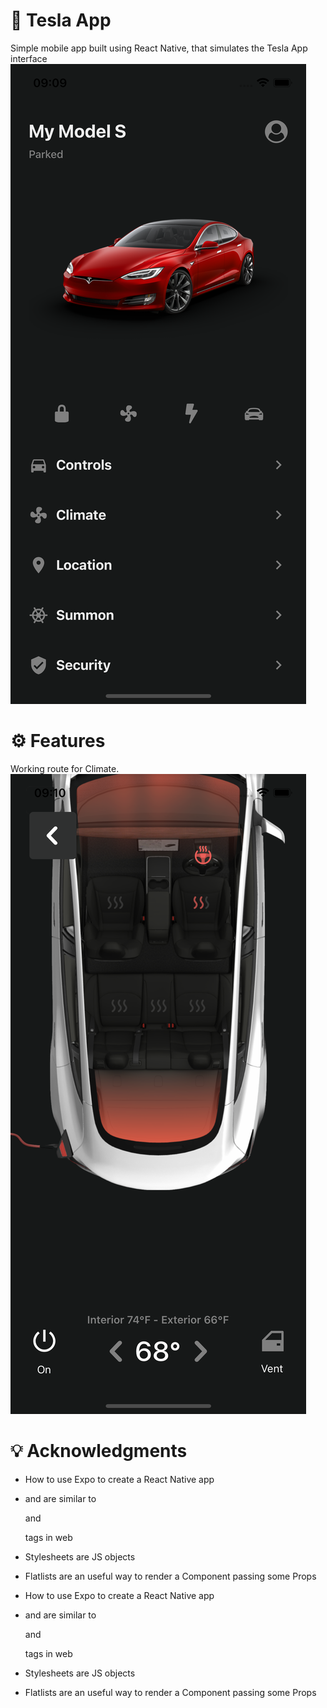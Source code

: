 # 🚗 Tesla App

Simple mobile app built using React Native, that simulates the Tesla App interface
![App Screenshot](./screenshots/screenshot1.png)

# ⚙️ Features

Working route for Climate.
![Climate Screen](./screenshots/screenshot2.png)

# 💡 Acknowledgments

- How to use Expo to create a React Native app
- <View> and <Text> are similar to <div> and <p> tags in web
- Stylesheets are JS objects
- Flatlists are an useful way to render a Component passing some Props

- How to use Expo to create a React Native app
- <View> and <Text> are similar to <div> and <p> tags in web
- Stylesheets are JS objects
- Flatlists are an useful way to render a Component passing some Props